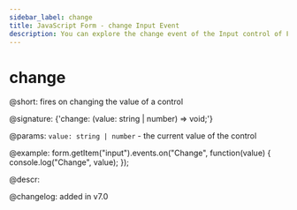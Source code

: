 ```yaml
---
sidebar_label: change
title: JavaScript Form - change Input Event 
description: You can explore the change event of the Input control of Form in the documentation of the DHTMLX JavaScript UI library. Browse developer guides and API reference, try out code examples and live demos, and download a free 30-day evaluation version of DHTMLX Suite 7.
---
```


# change

@short: fires on changing the value of a control

@signature: {'change: (value: string | number) => void;'}

@params:
`value: string | number` - the current value of the control

@example:
form.getItem("input").events.on("Change", function(value) {
    console.log("Change", value);
});

@descr:

@changelog: added in v7.0
